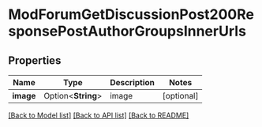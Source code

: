 # ModForumGetDiscussionPost200ResponsePostAuthorGroupsInnerUrls

## Properties

Name | Type | Description | Notes
------------ | ------------- | ------------- | -------------
**image** | Option<**String**> | image | [optional]

[[Back to Model list]](../README.md#documentation-for-models) [[Back to API list]](../README.md#documentation-for-api-endpoints) [[Back to README]](../README.md)


